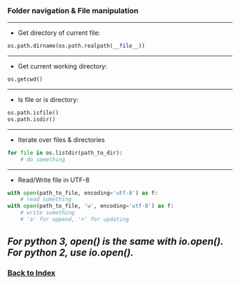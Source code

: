 ### Folder navigation & File manipulation
---
* Get directory of current file:
```python
os.path.dirname(os.path.realpath(__file__))
```
---
* Get current working directory:
```python
os.getcwd()
```
---
* Is file or is directory:
```python
os.path.isfile()
os.path.isdir()
```
---
* Iterate over files & directories
```python
for file in os.listdir(path_to_dir):
	# do something
```
---
* Read/Write file in UTF-8
```python
with open(path_to_file, encoding='utf-8') as f:
	# read something
with open(path_to_file, 'w', encoding='utf-8') as f:
	# write something
	# 'a' for append, '+' for updating
```
*For python 3, open() is the same with io.open(). For python 2, use io.open().*
---

### [Back to Index](readme.md)
